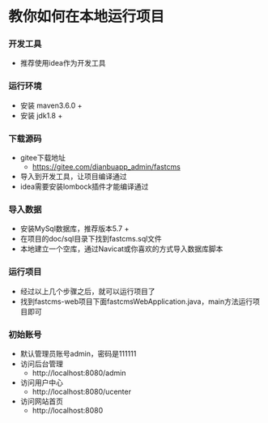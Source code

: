 # 教你如何在本地运行项目

### 开发工具
- 推荐使用idea作为开发工具

### 运行环境
- 安装 maven3.6.0 +
- 安装 jdk1.8 +

### 下载源码
- gitee下载地址
    * https://gitee.com/dianbuapp_admin/fastcms
- 导入到开发工具，让项目编译通过
- idea需要安装lombock插件才能编译通过

### 导入数据
- 安装MySql数据库，推荐版本5.7 + 
- 在项目的doc/sql目录下找到fastcms.sql文件
- 本地建立一个空库，通过Navicat或你喜欢的方式导入数据库脚本

### 运行项目
- 经过以上几个步骤之后，就可以运行项目了
- 找到fastcms-web项目下面fastcmsWebApplication.java，main方法运行项目即可

### 初始账号
- 默认管理员账号admin，密码是111111
- 访问后台管理
    * http://localhost:8080/admin
- 访问用户中心
    * http://localhost:8080/ucenter
- 访问网站首页
    * http://localhost:8080    

